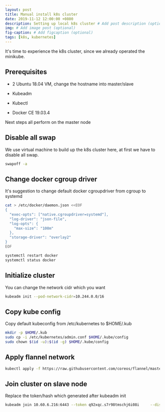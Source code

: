 ```yaml
---
layout: post
title: Manual install k8s cluster
date: 2019-11-12 12:00:00 +0800
description: Setting up local k8s cluster # Add post description (optional)
img: # Add image post (optional)
fig-caption: # Add figcaption (optional)
tags: [k8s, kubernetes]
---
```


It's time to experience the k8s cluster, since we already operated the minikube.

## Prerequisites

* 2 Ubuntu 18.04 VM, change the hostname into master/slave

* Kubeadm

* Kubectl

* Docker CE 19.03.4


Next steps all perform on the master node

## Disable all swap

We use virtual machine to build up the k8s cluster here, at first we have to disable all swap.

```sh
swapoff -a
```

## Change docker cgroup driver

It's suggestion to change default docker cgroupdriver from cgroup to systemd

```sh
cat > /etc/docker/daemon.json <<EOF
{
  "exec-opts": ["native.cgroupdriver=systemd"],
  "log-driver": "json-file",
  "log-opts": {
    "max-size": "100m"
  },
  "storage-driver": "overlay2"
}
EOF

systemctl restart docker
systemctl status docker
```

## Initialize cluster

You can change the network cidr which you want

```sh
kubeadm init --pod-network-cidr=10.244.0.0/16
```

## Copy kube config

Copy default kubeconfig from /etc/kubernetes to $HOME/.kub

```sh
mkdir -p $HOME/.kub
sudo cp -i /etc/kubernetes/admin.conf $HOME/.kube/config
sudo chown $(id -u):$(id -g) $HOME/.kube/config
```

## Apply flannel network

```sh
kubectl apply -f https://raw.githubusercontent.com/coreos/flannel/master/Documentation/kube-flannel.yml
```

## Join cluster on slave node

Replace the token/hash which generated after kubeadm init

```sh
kubeadm join 10.60.6.216:6443 --token q92xqc.s7r98tmschj6i08i     --discovery-token-ca-cert-hash sha256:2a55b833acf65ce42ad64bf3320ff8716cf7d9d3515b0f6d4e2672a975fc413d
```